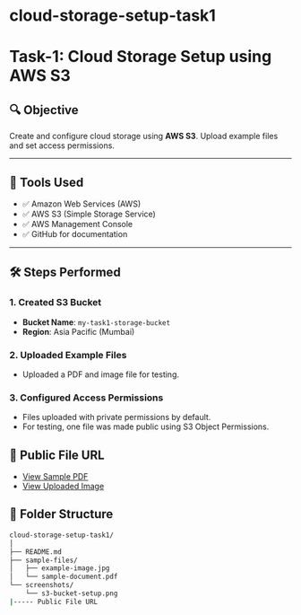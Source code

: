# cloud-storage-setup-task1

# Task-1: Cloud Storage Setup using AWS S3

## 🔍 Objective
Create and configure cloud storage using **AWS S3**. Upload example files and set access permissions.

---

## 🧰 Tools Used
- ✅ Amazon Web Services (AWS)
- ✅ AWS S3 (Simple Storage Service)
- ✅ AWS Management Console
- ✅ GitHub for documentation

---

## 🛠️ Steps Performed

### 1. Created S3 Bucket
- **Bucket Name**: `my-task1-storage-bucket`
- **Region**: Asia Pacific (Mumbai)

### 2. Uploaded Example Files
- Uploaded a PDF and image file for testing.

### 3. Configured Access Permissions
- Files uploaded with private permissions by default.
- For testing, one file was made public using S3 Object Permissions.

## 📄 Public File URL

- [View Sample PDF](https://my-task1-storage-bucket.s3.ap-south-1.amazonaws.com/ShreeCV.01.pdf)
- [View Uploaded Image](https://my-task1-storage-bucket.s3.ap-south-1.amazonaws.com/Architecture+Diagram.png)


## 📁 Folder Structure 
```bash
cloud-storage-setup-task1/
│
├── README.md
├── sample-files/
│   ├── example-image.jpg
│   └── sample-document.pdf
└── screenshots/
    └── s3-bucket-setup.png
|----- Public File URL
